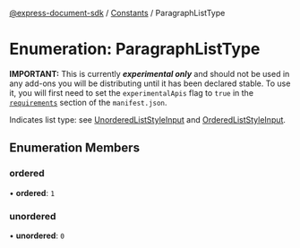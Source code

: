 [@express-document-sdk](../../../overview.md) / [Constants](../overview.md) / ParagraphListType

# Enumeration: ParagraphListType

<InlineAlert slots="text" variant="warning"/>

**IMPORTANT:** This is currently ***experimental only*** and should not be used in any add-ons you will be distributing until it has been declared stable. To use it, you will first need to set the `experimentalApis` flag to `true` in the [`requirements`](../../../../../manifest/index.md#requirements) section of the `manifest.json`.

Indicates list type: see [UnorderedListStyleInput](../../../interfaces/unordered-list-style-input.md) and [OrderedListStyleInput](../../../interfaces/ordered-list-style-input.md).

## Enumeration Members

### ordered

• **ordered**: `1`

<HorizontalLine />

### unordered

• **unordered**: `0`
